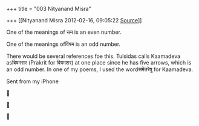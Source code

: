 +++
title = "003 Nityanand Misra"

+++
[[Nityanand Misra	2012-02-16, 09:05:22 [Source](https://groups.google.com/g/samskrita/c/XJ3AnBbnN1I)]]



One of the meanings of सम is an even number.

  

One of the meanings ofविषम is an odd number.

  

There would be several references foe this. Tulsidas calls Kaamadeva asबिषमसर (Prakrit for विषमशर) at one place since he has five arrows, which is an odd number. In one of my poems, I used the wordसमेतरेषु for Kaamadeva.

  
  
Sent from my iPhone







